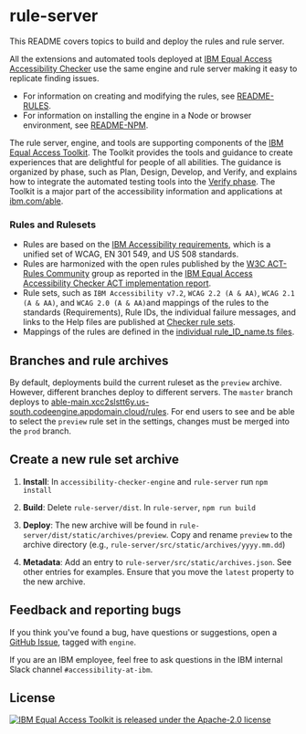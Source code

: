 # rule-server

This README covers topics to build and deploy the rules and rule server.

All the extensions and automated tools deployed at [IBM Equal Access Accessibility Checker](https://www.ibm.com/able/toolkit/tools#develop) use the same engine and rule server making it easy to replicate finding issues.

- For information on creating and modifying the rules, see [README-RULES](../accessibility-checker-engine/README-RULES.md).
- For information on installing the engine in a Node or browser environment, see [README-NPM](../accessibility-checker-engine/README-NPM.md).

The rule server, engine, and tools are supporting components of the [IBM Equal Access Toolkit](https://ibm.com/able/toolkit).
The Toolkit provides the tools and guidance to create experiences that are delightful for people of all abilities.
The guidance is organized by phase, such as Plan, Design, Develop, and Verify, and explains how to integrate the automated testing tools into the [Verify phase](https://www.ibm.com/able/toolkit/verify/overview).
The Toolkit is a major part of the accessibility information and applications at [ibm.com/able](https://ibm.com/able/).

### Rules and Rulesets

* Rules are based on the [IBM Accessibility requirements](https://www.ibm.com/able/requirements/requirements/), which is a unified set of WCAG, EN 301 549, and US 508 standards.
* Rules are harmonized with the open rules published by the [W3C ACT-Rules Community](https://www.w3.org/community/act-r/) group as reported in the [IBM Equal Access Accessibility Checker ACT implementation report](https://wai-wcag-act-rules.netlify.app/standards-guidelines/act/implementations/equal-access/).
* Rule sets, such as `IBM Accessibility v7.2`, `WCAG 2.2 (A & AA)`, `WCAG 2.1 (A & AA)`, and `WCAG 2.0 (A & AA)`and mappings of the rules to the standards (Requirements), Rule IDs, the individual failure messages, and links to the Help files are published at [Checker rule sets](https://www.ibm.com/able/requirements/checker-rule-sets).
* Mappings of the rules are defined in the [individual rule_ID_name.ts files](https://github.com/IBMa/equal-access/tree/master/accessibility-checker-engine/src/v4/rules).

## Branches and rule archives

By default, deployments build the current ruleset as the `preview` archive.
However, different branches deploy to different servers.
The `master` branch deploys to [able-main.xcc2slstt6y.us-south.codeengine.appdomain.cloud/rules](https://able-main.xcc2slstt6y.us-south.codeengine.appdomain.cloud/rules).
For end users to see and be able to select the `preview` rule set in the settings, changes must be merged into the `prod` branch.

## Create a new rule set archive

1. **Install**: In `accessibility-checker-engine` and `rule-server` run `npm install`

1. **Build**: Delete `rule-server/dist`. In `rule-server`, `npm run build`

1. **Deploy**: The new archive will be found in `rule-server/dist/static/archives/preview`. Copy and rename `preview` to the archive directory (e.g., `rule-server/src/static/archives/yyyy.mm.dd`)

1. **Metadata**: Add an entry to `rule-server/src/static/archives.json`. See other entries for examples. Ensure that you move the `latest` property to the new archive.

## Feedback and reporting bugs

If you think you've found a bug, have questions or suggestions, open a [GitHub Issue](https://github.com/IBMa/equal-access/issues?q=is%3Aopen+is%3Aissue+label%3Aengine), tagged with `engine`.

If you are an IBM employee, feel free to ask questions in the IBM internal Slack channel `#accessibility-at-ibm`.

## License

[![IBM Equal Access Toolkit is released under the Apache-2.0 license](https://img.shields.io/badge/license-Apache--2.0-blue.svg)](./LICENSE)
